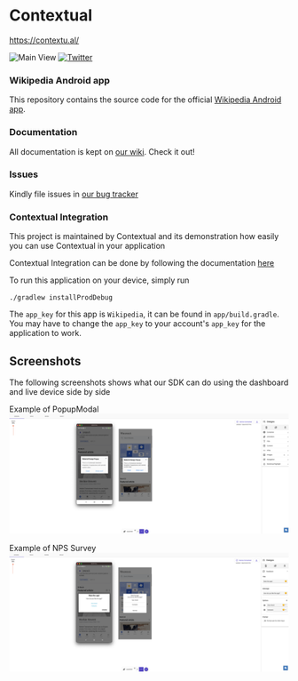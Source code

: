 # Contextual

https://contextu.al/

![Main View](https://contextu.al/wp-content/uploads/2022/01/Contextual-icon-560x285.png)
[![Twitter](https://img.shields.io/badge/Twitter-%40contextu_al-blue.svg)](https://twitter.com/contextu_al)


### Wikipedia Android app

This repository contains the source code for the official [Wikipedia Android app](https://play.google.com/store/apps/details?id=org.wikipedia).

### Documentation

All documentation is kept on [our wiki](https://www.mediawiki.org/wiki/Wikimedia_Apps/Team/Android/App_hacking). Check it out!

### Issues

Kindly file issues in [our bug tracker][1]


[1]: https://phabricator.wikimedia.org/maniphest/task/edit/form/10/?title=&projects=wikipedia-android-app-backlog,android-app-bugs&points=1&description=%3D%3D%3D+Steps+to+reproduce%0A%23+%0A%23+%0A%23+%0A%0A%3D%3D%3D+Expected+results%0A%0A%3D%3D%3D+Actual+results%0A%0A%3D%3D%3D+Stack%20trace%0A%60%60%60lines%3D10%0A(Optional%20logcat%20output%20and%20link%20to%20OTRS%20or%20App%20Center)%0A%60%60%60%0A%0A%3D%3D%3D+Environments+observed%0A**App+version%3A+**+%0A**Android+OS+versions%3A**+%0A**Device+model%3A**+%0A**Device+language%3A**


### Contextual Integration
This project is maintained by Contextual and its demonstration how easily you can use Contextual in your application

Contextual Integration can be done by following the documentation [here](https://dashboard.contextu.al/docs/sdks/android/integration/)

To run this application on your device, simply run

```
./gradlew installProdDebug
```

The `app_key` for this app is `Wikipedia`, it can be found in `app/build.gradle`. You may have to change the `app_key` to your
account's `app_key` for the application to work. 


## Screenshots

The following screenshots shows what our SDK can do using the dashboard and live device side by side

Example of PopupModal
![PopupModal](screenshots/PopupModal.png)


Example of NPS Survey
![NPSSurvey](screenshots/NPSSurvey.png)

